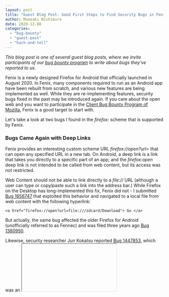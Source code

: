 ```yaml
---
layout: post
title: "Guest Blog Post: Good First Steps to Find Security Bugs in Fenix (Part 1)"
author: Muneaki Nishimura
date: 2020-12-08
categories: 
  - "bug-bounty"
  - "guest-post"
  - "hack-and-tell"
---
```


_This blog post is one of several guest blog posts, where we invite participants of our [bug bounty program](https://www.mozilla.org/en-US/security/client-bug-bounty/) to write about bugs they've reported to us._

Fenix is a newly designed Firefox for Android that officially launched in August 2020. In Fenix, many components required to run as an Android app have been rebuilt from scratch, and various new features are being implemented as well. While they are re-implementing features, security bugs fixed in the past may be introduced again. If you care about the open web and you want to participate in the [Client Bug Bounty Program of Mozilla](https://www.mozilla.org/en-US/security/client-bug-bounty/), Fenix is a good target to start with.

Let's take a look at two bugs I found in the _firefox:_ scheme that is supported by Fenix.

### Bugs Came Again with Deep Links

Fenix provides an interesting custom scheme URL _firefox://open?url=_ that can open any specified URL in a new tab. On Android, a deep link is a link that takes you directly to a specific part of an app; and the _firefox:open_ deep link is not intended to be called from web content, but its access was not restricted.

Web Content should not be able to link directly to a _file://_ URL (although a user can type or copy/paste such a link into the address bar.) While Firefox on the Desktop has long-implemented this fix, Fenix did not - I submitted [Bug 1656747](http://bugzilla.mozilla.org/show_bug.cgi?id=1656747) that exploited this behavior and navigated to a local file from web content with the following hyperlink:

`<a href="firefox://open?url=file:///sdcard/Download"> Go </a>`

But actually, the same bug affected the older Firefox for Android (unofficially referred to as Fennec) and was filed three years ago [Bug 1380950](https://bugzilla.mozilla.org/show_bug.cgi?id=1380950).

Likewise, security researcher Jun Kokatsu reported [Bug 1447853](https://bugzilla.mozilla.org/show_bug.cgi?id=1447853), which was an <iframe> sandbox bypass in Firefox for iOS. He also abused the same type of deep link URL for bypassing the popup block brought by <iframe> sandbox.

`<iframe src="data:text/html,<a href=firefox://open-url?url=https://example.com> Go </a>" sandbox></iframe>`

I found this attack scenario in [a test file of Firefox for iOS](https://github.com/mozilla-mobile/firefox-ios/blob/76faae8c6c94e22c8fbc0de72e2d06f615738e2c/UITests/firefoxScheme.html) and I re-tested it in Fenix. I submitted [Bug 1656746](https://bugzilla.mozilla.org/show_bug.cgi?id=1656746) which is the same issue as what he found.

### Conclusion

As you can see, retesting past attack scenarios can be a good starting point. We can find past vulnerabilities from the [Mozilla Foundation Security Advisories](https://www.mozilla.org/en-US/security/advisories/). By examining histories accumulated over a decade, we can see what are considered security bugs and how they were resolved. These resources will be useful for retesting past bugs as well as finding attack vectors for newly introduced features.

Have a good bug hunt!
